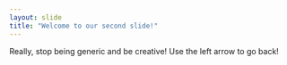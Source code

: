 ```yaml
---
layout: slide
title: "Welcome to our second slide!"
---
```

Really, stop being generic and be creative!
Use the left arrow to go back!
